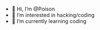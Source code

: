 - 👋 Hi, I’m @Poison
- 👀 I’m interested in hacking/coding
- 🌱 I’m currently learning coding

<!---
Poison/Poison is a ✨ special ✨ repository because its `README.md` (this file) appears on your GitHub profile.
You can click the Preview link to take a look at your changes.
--->

